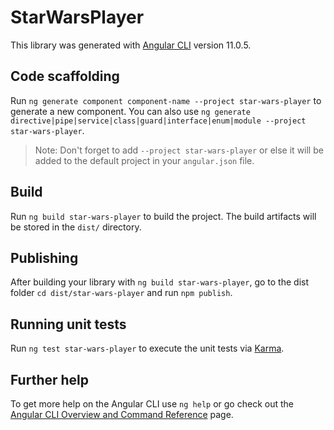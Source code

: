 # StarWarsPlayer

This library was generated with [Angular CLI](https://github.com/angular/angular-cli) version 11.0.5.

## Code scaffolding

Run `ng generate component component-name --project star-wars-player` to generate a new component. You can also use `ng generate directive|pipe|service|class|guard|interface|enum|module --project star-wars-player`.
> Note: Don't forget to add `--project star-wars-player` or else it will be added to the default project in your `angular.json` file. 

## Build

Run `ng build star-wars-player` to build the project. The build artifacts will be stored in the `dist/` directory.

## Publishing

After building your library with `ng build star-wars-player`, go to the dist folder `cd dist/star-wars-player` and run `npm publish`.

## Running unit tests

Run `ng test star-wars-player` to execute the unit tests via [Karma](https://karma-runner.github.io).

## Further help

To get more help on the Angular CLI use `ng help` or go check out the [Angular CLI Overview and Command Reference](https://angular.io/cli) page.
